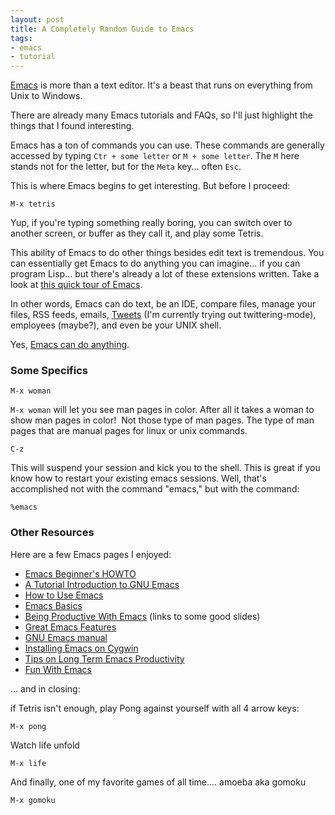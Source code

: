 ```yaml
---
layout: post
title: A Completely Random Guide to Emacs
tags:
- emacs
- tutorial
---
```

[Emacs](http://www.gnu.org/software/emacs/) is more than a text editor. It's a beast that runs on everything from Unix
to Windows.

There are already many Emacs tutorials and FAQs, so I'll just highlight the things that I found interesting.

Emacs has a ton of commands you can use. These commands are generally accessed by typing `Ctr + some letter` or
`M + some letter`. The `M` here stands not for the letter, but for the `Meta` key... often `Esc`.

This is where Emacs begins to get interesting. But before I proceed:

    M-x tetris

Yup, if you're typing something really boring, you can switch over to another screen, or buffer as they call it, and
play some Tetris.

This ability of Emacs to do other things besides edit text is tremendous. You can essentially get Emacs to do anything
you can imagine... if you can program Lisp... but there's already a lot of these extensions written. Take a look at
[this quick tour of Emacs](http://www.gnu.org/software/emacs/tour/).

In other words, Emacs can do text, be an IDE, compare files, manage your files, RSS feeds, emails,
[Tweets](http://www.emacswiki.org/emacs/Twitter) (I'm currently trying out twittering-mode), employees
(maybe?), and even be your UNIX shell.

Yes, [Emacs can do anything](http://xkcd.com/378/).

<h3>Some Specifics</h3>

    M-x woman

`M-x woman` will let you see man pages in color. After all it takes a woman to show man pages in color!  Not those type
of man pages. The type of man pages that are manual pages for linux or unix commands.

    C-z

This will suspend your session and kick you to the shell. This is great if you know how to restart your existing emacs
sessions. Well, that's accomplished not with the command "emacs," but with the command:

    %emacs

### Other Resources

Here are a few Emacs pages I enjoyed:

* [Emacs Beginner's HOWTO](http://jeremy.zawodny.com/emacs/emacs.html)
* [A Tutorial Introduction to GNU Emacs](http://www2.lib.uchicago.edu/keith/tcl-course/emacs-tutorial.html)
* [How to Use Emacs](http://zoo.cs.yale.edu/classes/cs210/help/emacs.html)
* [Emacs Basics](http://blog.interlinked.org/tutorials/emacs.html)
* [Being Productive With Emacs](http://web.psung.name/emacs/) (links to some good slides)
* [Great Emacs Features](http://c2.com/cgi/wiki?GreatEmacsFeatures)
* [GNU Emacs manual](http://www.gnu.org/software/emacs/manual/)
* [Installing Emacs on Cygwin](http://www.wisdomandwonder.com/article/910/gnu-emacs-on-cygwin)
* [Tips on Long Term Emacs Productivity](http://xahlee.org/emacs/effective_emacs.html)
* [Fun With Emacs](http://xahlee.org/emacs/emacs_fun.html)

... and in closing:

if Tetris isn't enough, play Pong against yourself with all 4 arrow keys:

    M-x pong

Watch life unfold

    M-x life

And finally, one of my favorite games of all time.... amoeba aka gomoku

    M-x gomoku
